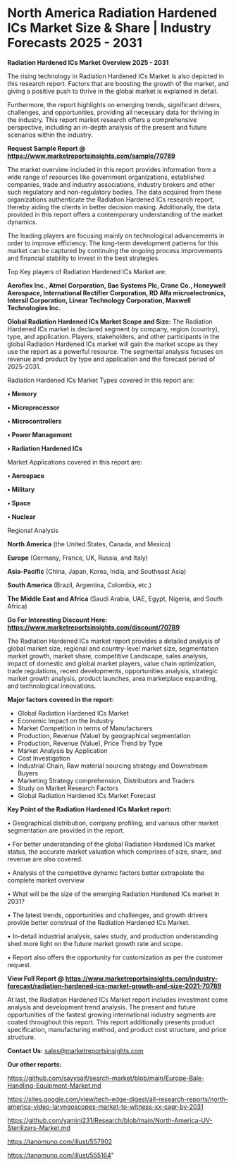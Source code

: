 # North America Radiation Hardened ICs Market Size & Share | Industry Forecasts 2025 - 2031

<Strong> Radiation Hardened ICs Market Overview 2025 - 2031</strong>

The rising technology in Radiation Hardened ICs Market is also depicted in this research report. Factors that are boosting the growth of the market, and giving a positive push to thrive in the global market is explained in detail.

Furthermore, the report highlights on emerging trends, significant drivers, challenges, and opportunities, providing all necessary data for thriving in the industry. This report market research offers a comprehensive perspective, including an in-depth analysis of the present and future scenarios within the industry.

<strong>Request Sample Report @ <a href=https://www.marketreportsinsights.com/sample/70789>https://www.marketreportsinsights.com/sample/70789</a></strong>

The market overview included in this report provides information from a wide range of resources like government organizations, established companies, trade and industry associations, industry brokers and other such regulatory and non-regulatory bodies. The data acquired from these organizations authenticate the Radiation Hardened ICs research report, thereby aiding the clients in better decision making. Additionally, the data provided in this report offers a contemporary understanding of the market dynamics.

The leading players are focusing mainly on technological advancements in order to improve efficiency. The long-term development patterns for this market can be captured by continuing the ongoing process improvements and financial stability to invest in the best strategies.

Top Key players of Radiation Hardened ICs Market are:

<strong>Aeroflex Inc., Atmel Corporation, Bae Systems Plc, Crane Co., Honeywell Aerospace, International Rectifier Corporation, RD Alfa microelectronics, Intersil Corporation, Linear Technology Corporation, Maxwell Technologies Inc.</strong>

<strong><b>Global Radiation Hardened ICs Market Scope and Size:</b></strong>
The Radiation Hardened ICs market is declared segment by company, region (country), type, and application. Players, stakeholders, and other participants in the global Radiation Hardened ICs market will gain the market scope as they use the report as a powerful resource. The segmental analysis focuses on revenue and product by type and application and the forecast period of 2025-2031.

Radiation Hardened ICs Market Types covered in this report are:

<strong>• Memory

• Microprocessor

• Microcontrollers

• Power Management

• Radiation Hardened ICs</strong>

Market Applications covered in this report are:

<strong>• Aerospace

• Military

• Space

• Nuclear</strong> 

Regional Analysis

<strong>North America</strong> (the United States, Canada, and Mexico)

<strong>Europe</strong> (Germany, France, UK, Russia, and Italy)

<strong>Asia-Pacific</strong> (China, Japan, Korea, India, and Southeast Asia)

<strong>South America</strong> (Brazil, Argentina, Colombia, etc.)

<strong>The Middle East and Africa</strong> (Saudi Arabia, UAE, Egypt, Nigeria, and South Africa)

<strong>Go For Interesting Discount Here: <a href=https://www.marketreportsinsights.com/discount/70789>https://www.marketreportsinsights.com/discount/70789</a></strong>

The Radiation Hardened ICs market report provides a detailed analysis of global market size, regional and country-level market size, segmentation market growth, market share, competitive Landscape, sales analysis, impact of domestic and global market players, value chain optimization, trade regulations, recent developments, opportunities analysis, strategic market growth analysis, product launches, area marketplace expanding, and technological innovations.

<strong><b>Major factors covered in the report:</b></strong>
<ul>
  <li>Global Radiation Hardened ICs Market </li>
  <li>Economic Impact on the Industry</li>
  <li>Market Competition in terms of Manufacturers</li>
  <li>Production, Revenue (Value) by geographical segmentation</li>
  <li>Production, Revenue (Value), Price Trend by Type</li>
  <li>Market Analysis by Application</li>
  <li>Cost Investigation</li>
  <li>Industrial Chain, Raw material sourcing strategy and Downstream Buyers</li>
  <li>Marketing Strategy comprehension, Distributors and Traders</li>
  <li>Study on Market Research Factors</li>
  <li>Global Radiation Hardened ICs Market Forecast</li>
</ul>

<strong><b>Key Point of the Radiation Hardened ICs Market report:</b></strong>

• Geographical distribution, company profiling, and various other market segmentation are provided in the report.

• For better understanding of the global Radiation Hardened ICs market status, the accurate market valuation which comprises of size, share, and revenue are also covered.

• Analysis of the competitive dynamic factors better extrapolate the complete market overview

• What will be the size of the emerging Radiation Hardened ICs market in 2031?

• The latest trends, opportunities and challenges, and growth drivers provide better construal of the Radiation Hardened ICs Market.

• In-detail industrial analysis, sales study, and production understanding shed more light on the future market growth rate and scope.

• Report also offers the opportunity for customization as per the customer request.

<strong><b>View Full Report @ <a href=https://www.marketreportsinsights.com/industry-forecast/radiation-hardened-ics-market-growth-and-size-2021-70789>https://www.marketreportsinsights.com/industry-forecast/radiation-hardened-ics-market-growth-and-size-2021-70789</a></b></strong>


At last, the Radiation Hardened ICs Market report includes investment come analysis and development trend analysis. The present and future opportunities of the fastest growing international industry segments are coated throughout this report. This report additionally presents product specification, manufacturing method, and product cost structure, and price structure.

<strong>Contact Us:</strong>
sales@marketreportsinsights.com

<strong>Our other reports:</strong>

<a href=https://github.com/sayysaif/search-market/blob/main/Europe-Bale-Handling-Equipment-Market.md>https://github.com/sayysaif/search-market/blob/main/Europe-Bale-Handling-Equipment-Market.md</a>

<a href=https://sites.google.com/view/tech-edge-digest/all-research-reports/north-america-video-laryngoscopes-market-to-witness-xx-cagr-by-2031>https://sites.google.com/view/tech-edge-digest/all-research-reports/north-america-video-laryngoscopes-market-to-witness-xx-cagr-by-2031</a>

<a href=https://github.com/yamini231/Research/blob/main/North-America-UV-Sterilizers-Market.md>https://github.com/yamini231/Research/blob/main/North-America-UV-Sterilizers-Market.md</a>

<a href=https://tanomuno.com/illust/557902>https://tanomuno.com/illust/557902</a>

<a href=https://tanomuno.com/illust/555164>https://tanomuno.com/illust/555164</a>"

